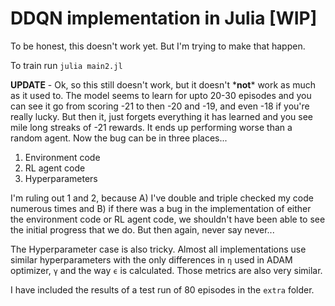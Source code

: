 # DDQN implementation in Julia [WIP]

To be honest, this doesn't work yet. But I'm trying to make that happen.

To train run `julia main2.jl`

**UPDATE** - Ok, so this still doesn't work, but it doesn't \***not**\* work as much as
it used to. The model seems to learn for upto 20-30 episodes and you can see it go
from scoring -21 to then -20 and -19, and even -18 if you're really lucky. But then it,
just forgets everything it has learned and you see mile long streaks of -21 rewards.
It ends up performing worse than a random agent. Now the bug can be in three places...

1) Environment code
2) RL agent code
3) Hyperparameters

I'm ruling out 1 and 2, because A) I've double and triple checked my code numerous times
and B) if there was a bug in the implementation of either the environment code or
RL agent code, we shouldn't have been able to see the initial progress that we do. But then again,
never say never...

The Hyperparameter case is also tricky. Almost all implementations use similar hyperparameters
with the only differences in `η` used in ADAM optimizer, `γ` and the way `ϵ` is calculated.
Those metrics are also very similar.

I have included the results of a test run of 80 episodes in the `extra` folder.
